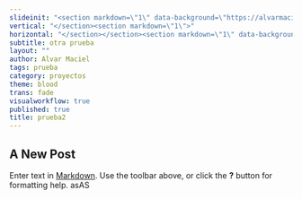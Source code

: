 ```yaml
---
slideinit: "<section markdown=\"1\" data-background=\"https://alvarmaciel.github.io/quintogrado/img/slidebackground.png\"><section markdown=\"1\">"
vertical: "</section><section markdown=\"1\">"
horizontal: "</section></section><section markdown=\"1\" data-background=\"https://alvarmaciel.github.io/quintogrado/img/slidebackground.png\"><section markdown=\"1\">"
subtitle: otra prueba
layout: ""
author: Alvar Maciel
tags: prueba
category: proyectos
theme: blood
trans: fade
visualworkflow: true
published: true
title: prueba2
---
```



## A New Post

Enter text in [Markdown](http://daringfireball.net/projects/markdown/). Use the toolbar above, or click the **?** button for formatting help.
asAS
